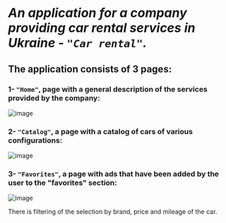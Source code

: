 # *An application for a company providing car rental services in Ukraine - `"Car rental"`.*
## The application consists of 3 pages:

### 1- `"Home"`,  page with a general description of the services provided by the company:

![image](https://github.com/Tatiana-Kashcha/car-rental/assets/116923287/b7d7a892-4ba7-4fef-8b38-681dce286524)

### 2- `"Catalog"`, a page with a catalog of cars of various configurations: 

![image](https://github.com/Tatiana-Kashcha/car-rental/assets/116923287/5669eca0-50e3-43b9-b8b4-11b005fc1614)

### 3- `"Favorites"`, a page with ads that have been added by the user to the "favorites" section:

![image](https://github.com/Tatiana-Kashcha/car-rental/assets/116923287/e5e2175a-622a-4554-a428-c6c2afedd433)

There is filtering of the selection by brand, price and mileage of the car.
